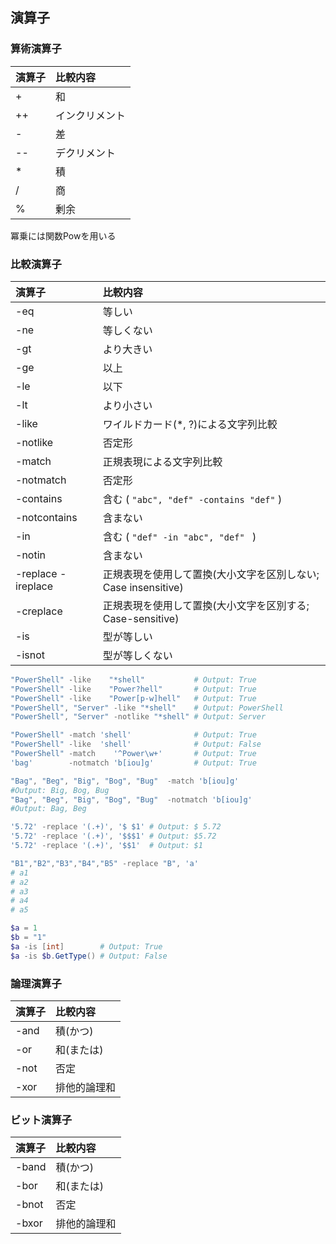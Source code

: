 ## 演算子

### 算術演算子

| 演算子 | 比較内容       |
| :----- | :------------- |
| +      | 和             |
| ++     | インクリメント |
| -      | 差             |
| --     | デクリメント   |
| *      | 積             |
| /      | 商             |
| %      | 剰余           |

冪乗には関数Powを用いる

### 比較演算子

| 演算子             | 比較内容                                                       |
| :----------------- | :------------------------------------------------------------- |
| -eq                | 等しい                                                         |
| -ne                | 等しくない                                                     |
| -gt                | より大きい                                                     |
| -ge                | 以上                                                           |
| -le                | 以下                                                           |
| -lt                | より小さい                                                     |
| -like              | ワイルドカード(*, ?)による文字列比較                           |
| -notlike           | 否定形                                                         |
| -match             | 正規表現による文字列比較                                       |
| -notmatch          | 否定形                                                         |
| -contains          | 含む ( `"abc", "def" -contains "def"` )                        |
| -notcontains       | 含まない                                                       |
| -in                | 含む ( `"def" -in "abc", "def" ` )                             |
| -notin             | 含まない                                                       |
| -replace -ireplace | 正規表現を使用して置換(大小文字を区別しない; Case insensitive) |
| -creplace          | 正規表現を使用して置換(大小文字を区別する; Case-sensitive)     |
| -is                | 型が等しい                                                     |
| -isnot             | 型が等しくない                                                 |

```powershell
"PowerShell" -like    "*shell"           # Output: True
"PowerShell" -like    "Power?hell"       # Output: True
"PowerShell" -like    "Power[p-w]hell"   # Output: True
"PowerShell", "Server" -like "*shell"    # Output: PowerShell
"PowerShell", "Server" -notlike "*shell" # Output: Server

"PowerShell" -match 'shell'              # Output: True
"PowerShell" -like  'shell'              # Output: False
"PowerShell" -match    '^Power\w+'       # Output: True
'bag'        -notmatch 'b[iou]g'         # Output: True

"Bag", "Beg", "Big", "Bog", "Bug"  -match 'b[iou]g'
#Output: Big, Bog, Bug
"Bag", "Beg", "Big", "Bog", "Bug"  -notmatch 'b[iou]g'
#Output: Bag, Beg

'5.72' -replace '(.+)', '$ $1' # Output: $ 5.72
'5.72' -replace '(.+)', '$$$1' # Output: $5.72
'5.72' -replace '(.+)', '$$1'  # Output: $1

"B1","B2","B3","B4","B5" -replace "B", 'a'
# a1
# a2
# a3
# a4
# a5

$a = 1
$b = "1"
$a -is [int]        # Output: True
$a -is $b.GetType() # Output: False
```

### 論理演算子

| 演算子 | 比較内容     |
| :----- | :----------- |
| -and   | 積(かつ)     |
| -or    | 和(または)   |
| -not   | 否定         |
| -xor   | 排他的論理和 |

### ビット演算子

| 演算子 | 比較内容     |
| :----- | :----------- |
| -band  | 積(かつ)     |
| -bor   | 和(または)   |
| -bnot  | 否定         |
| -bxor  | 排他的論理和 |

